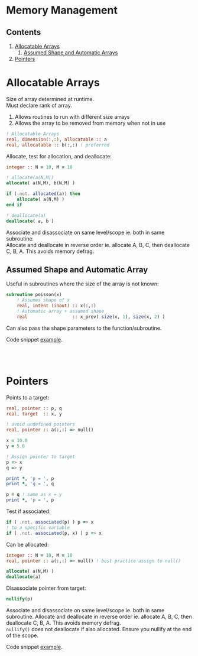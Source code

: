 # Memory Management

## Contents

1. [Allocatable Arrays](#1)
    1. [Assumed Shape and Automatic Arrays](#11)
2. [Pointers](#2)

<a name="1"></a>
# Allocatable Arrays

Size of array determined at runtime.    
Must declare rank of array.

1. Allows routines to run with different size arrays
2. Allows the array to be removed from memory when not in use

```fortran
! Allocatable Arrays
real, dimension(:,:), allocatable :: a
real, allocatable :: b(:,:) ! preferred
```

Allocate, test for allocation, and deallocate:

```fortran
integer :: N = 10, M = 10

! allocate(a(N,M))
allocate( a(N,M), b(N,M) )

if (.not. allocated(a)) then
    allocate( a(N,M) )
end if

! deallocate(a)
deallocate( a, b )
```

Associate and disassociate on same level/scope ie. both in same subroutine.      
Allocate and deallocate in reverse order
ie. allocate A, B, C, then deallocate C, B, A. This avoids memory defrag.    

<a name="11"></a>
## Assumed Shape and Automatic Array

Useful in subroutines where the size of the array is not known:

```fortran
subroutine poisson(x)
    ! Assumes shape of x
    real, intent (inout) :: x(:,:)
    ! Automatic array + assumed shape
    real                 :: x_prev( size(x, 1), size(x, 2) )
```

Can also pass the shape parameters to the function/subroutine.

Code snippet [example](../7_Memory_Manage/alloc_arrays.f90).

<br></br>
<a name="2"></a>
# Pointers

Points to a target:

```fortran
real, pointer :: p, q
real, target  :: x, y

! avoid undefined pointers
real, pointer :: a(:,:) => null()

x = 10.0
y = 5.0

! Assign pointer to target
p => x
q => y

print *, 'p = ', p
print *, 'q = ', q

p = q ! same as x = y
print *, 'p = ', p
```

Test if associated:

```fortran
if ( .not. associated(p) ) p => x
! to a specific variable
if ( .not. associated(p, x) ) p => x
```

Can be allocated:

```fortran
integer :: N = 10, M = 10
real, pointer :: a(:,:) => null() ! best practice assign to null()

allocate( a(N,M) )
deallocate(a)
```

Disassociate pointer from target:

```fortran
nullify(p)
```

Associate and disassociate on same level/scope ie. both in same subroutine. Allocate and deallocate in reverse order
ie. allocate A, B, C, then deallocate C, B, A. This avoids memory defrag.    
`nullify()` does not deallocate if also allocated. Ensure you nullify at the end of the scope.

Code snippet [example](../7_Memory_Manage/pointers.f90).